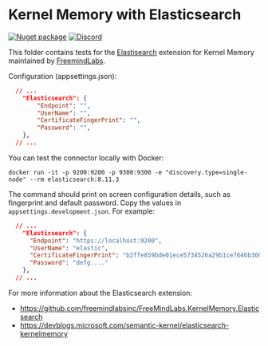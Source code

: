 # Kernel Memory with Elasticsearch

[![Nuget package](https://img.shields.io/nuget/v/FreeMindLabs.KernelMemory.Elasticsearch)](https://www.nuget.org/packages/FreeMindLabs.KernelMemory.Elasticsearch/)
[![Discord](https://img.shields.io/discord/1063152441819942922?label=Discord&logo=discord&logoColor=white&color=d82679)](https://aka.ms/KMdiscord)

This folder contains tests for the [Elastisearch](https://www.elastic.co/) extension for Kernel Memory
maintained by [FreemindLabs](https://github.com/freemindlabsinc/FreeMindLabs.KernelMemory.Elasticsearch).

Configuration (appsettings.json):

```json
  // ...
    "Elasticsearch": {
        "Endpoint": "",
        "UserName": "",
        "CertificateFingerPrint": "",
        "Password": "",
    },
  // ...
```

You can test the connector locally with Docker:

```shell
docker run -it -p 9200:9200 -p 9300:9300 -e "discovery.type=single-node" --rm elasticsearch:8.11.3
```

The command should print on screen configuration details, such as fingerprint and default password. Copy
the values in `appsettings.development.json`. For example:

```json
  // ...
    "Elasticsearch": {
      "Endpoint": "https://localhost:9200",
      "UserName": "elastic",
      "CertificateFingerPrint": "b2ffe859bde01ece5734526a29b1ce7646b36030835cbbe81424a26151f5f2c5",
      "Password": "defg...."
    },
  // ...
```

For more information about the Elasticsearch extension:

- https://github.com/freemindlabsinc/FreeMindLabs.KernelMemory.Elasticsearch
- https://devblogs.microsoft.com/semantic-kernel/elasticsearch-kernelmemory
